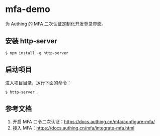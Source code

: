 # mfa-demo

为 Authing 的 MFA 二次认证定制化开发登录界面。

## 安装 http-server

```shell
$ npm install -g http-server
```

## 启动项目

进入项目目录，运行下面的命令：

```shell
$ http-server .
```

## 参考文档

1. 开启 MFA 口令二次认证：https://docs.authing.cn/mfa/configure-mfa/
2. 接入 MFA：https://docs.authing.cn/mfa/integrate-mfa.html
